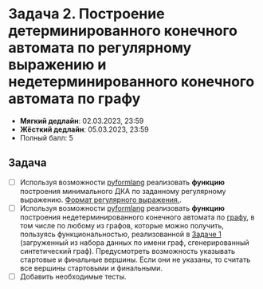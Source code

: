 # Задача 2. Построение детерминированного конечного автомата по регулярному выражению и недетерминированного конечного автомата по графу

* **Мягкий дедлайн**: 02.03.2023, 23:59
* **Жёсткий дедлайн**: 05.03.2023, 23:59
* Полный балл: 5

## Задача

- [ ] Используя возможности [pyformlang](https://pyformlang.readthedocs.io/en/latest/) реализовать **функцию** построения минимального ДКА по заданному регулярному выражению. [Формат регулярного выражения.](https://pyformlang.readthedocs.io/en/latest/usage.html#regular-expression).
- [ ] Используя возможности [pyformlang](https://pyformlang.readthedocs.io/en/latest/) реализовать **функцию** построения недетерминированного конечного автомата по [графу](https://networkx.org/documentation/stable/reference/classes/multidigraph.html), в том числе по любому из графов, которые можно получить, пользуясь функциональностью, реализованной в [Задаче 1](https://github.com/FormalLanguageConstrainedPathQuerying/formal-lang-course/blob/main/tasks/task1.md) (загруженный из набора данных по имени граф, сгенерированный синтетический граф). Предусмотреть возможность указывать стартовые и финальные вершины. Если они не указаны, то считать все вершины стартовыми и финальными.
- [ ] Добавить необходимые тесты.
